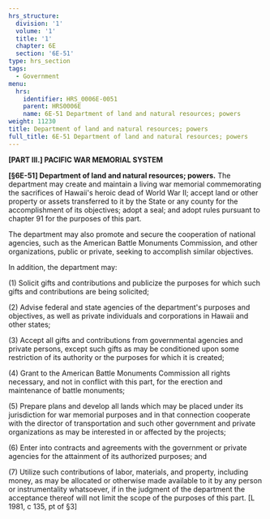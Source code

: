 ```yaml
---
hrs_structure:
  division: '1'
  volume: '1'
  title: '1'
  chapter: 6E
  section: '6E-51'
type: hrs_section
tags:
  - Government
menu:
  hrs:
    identifier: HRS_0006E-0051
    parent: HRS0006E
    name: 6E-51 Department of land and natural resources; powers
weight: 11230
title: Department of land and natural resources; powers
full_title: 6E-51 Department of land and natural resources; powers
---
```

**[PART III.] PACIFIC WAR MEMORIAL SYSTEM**

**[§6E-51] Department of land and natural resources; powers.** The department may create and maintain a living war memorial commemorating the sacrifices of Hawaii's heroic dead of World War II; accept land or other property or assets transferred to it by the State or any county for the accomplishment of its objectives; adopt a seal; and adopt rules pursuant to chapter 91 for the purposes of this part.

The department may also promote and secure the cooperation of national agencies, such as the American Battle Monuments Commission, and other organizations, public or private, seeking to accomplish similar objectives.

In addition, the department may:

(1) Solicit gifts and contributions and publicize the purposes for which such gifts and contributions are being solicited;

(2) Advise federal and state agencies of the department's purposes and objectives, as well as private individuals and corporations in Hawaii and other states;

(3) Accept all gifts and contributions from governmental agencies and private persons, except such gifts as may be conditioned upon some restriction of its authority or the purposes for which it is created;

(4) Grant to the American Battle Monuments Commission all rights necessary, and not in conflict with this part, for the erection and maintenance of battle monuments;

(5) Prepare plans and develop all lands which may be placed under its jurisdiction for war memorial purposes and in that connection cooperate with the director of transportation and such other government and private organizations as may be interested in or affected by the projects;

(6) Enter into contracts and agreements with the government or private agencies for the attainment of its authorized purposes; and

(7) Utilize such contributions of labor, materials, and property, including money, as may be allocated or otherwise made available to it by any person or instrumentality whatsoever, if in the judgment of the department the acceptance thereof will not limit the scope of the purposes of this part. [L 1981, c 135, pt of §3]